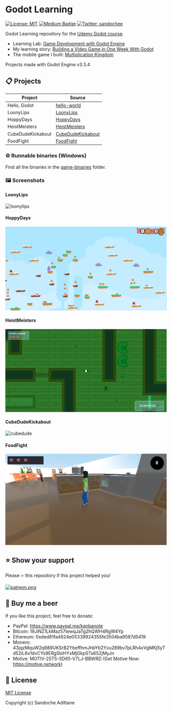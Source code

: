 # Godot Learning

[![License: MIT](https://img.shields.io/badge/License-MIT-yellow.svg)](https://opensource.org/licenses/MIT)
[![Medium Badge](https://badgen.net/badge/icon/medium?icon=medium&label)](https://medium.com/@sandoche)
[![Twitter: sandochee](https://img.shields.io/twitter/follow/sandochee.svg?style=social)](https://twitter.com/sandochee)

Godot Learning repository for the [Udemy Godot course](https://www.udemy.com/course/discovering-godot/).

- Learning Lab: [Game Development with Godot Engine](https://learn.uno/learning/game-development-godot-engine/)
- My learning story: [Building a Video Game in One Week With Godot](https://medium.com/learning-lab/building-a-video-game-in-one-week-with-godot-a663479e44b0) 
- The mobile game I built: [Multiplication Kingdom](https://multiplicationkingdom.learn.uno/)

Projects made with Godot Engine v3.3.4

## 📋 Projects

| Project           | Source                                  |
| ----------------- | --------------------------------------- |
| Hello, Godot      | [hello-world](/hello-world)             |
| LoonyLips         | [LoonyLips](/LoonyLips)                 |
| HoppyDays         | [HoppyDays](/HoppyDays)                 |
| HeistMeisters     | [HeistMeisters](/HeistMeisters)         |
| CubeDudeKickabout | [CubeDudeKickabout](/CubeDudeKickabout) |
| FoodFight         | [FoodFight](/FoodFight)                 |

### ⚙️ Runnable binaries (Windows)

Find all the binaries in the [game-binaries](/games-binaries) folder.

### 🖼️ Screenshots

#### LoonyLips
![loonylips](/docs/screenshots/loonylips.png)

#### HoppyDays
![hoppydays](/docs/screenshots/hoppydays.png)

#### HeistMeisters
![heistmeisters](/docs/screenshots/heistmeisters.png)

#### CubeDudeKickabout
![cubedude](/docs/screenshots/cubedude.png)

#### FoodFight
![foodfight](/docs/screenshots/foodfight.png)


## ⭐️ Show your support
Please ⭐️ this repository if this project helped you!

<a href="https://www.patreon.com/sandoche">[![patreon.png](https://c5.patreon.com/external/logo/become_a_patron_button.png)](https://www.patreon.com/sandoche)</a>

## 🍺 Buy me a beer 
If you like this project, feel free to donate:
* PayPal: https://www.paypal.me/kanbanote
* Bitcoin: 19JiNZ1LkMaz57tewqJaTg2hQWH4RgW4Yp
* Ethereum: 0xded81fa4624e05339924355fe3504ba9587d5419
* Monero: 43jqzMquW2q989UKSrB2YbeffhmJhbYb2Yxu289bv7pLRh4xVgMKj5yTd52iL6x1dvCYs9ERg5biHYxMjGkpSTs6S2jMyJn
* Motive: MOTIV-25T5-SD65-V7LJ-BBWRD (Get Motive Now: https://motive.network)

## 📄 License

[MIT License](./LICENSE)

Copyright (c) Sandoche Adittane

